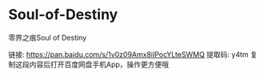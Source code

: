# Soul-of-Destiny
零界之痕Soul of Destiny




链接: https://pan.baidu.com/s/1v0z09Amx8iIPocYLteSWMQ 提取码: y4tm 复制这段内容后打开百度网盘手机App，操作更方便哦














